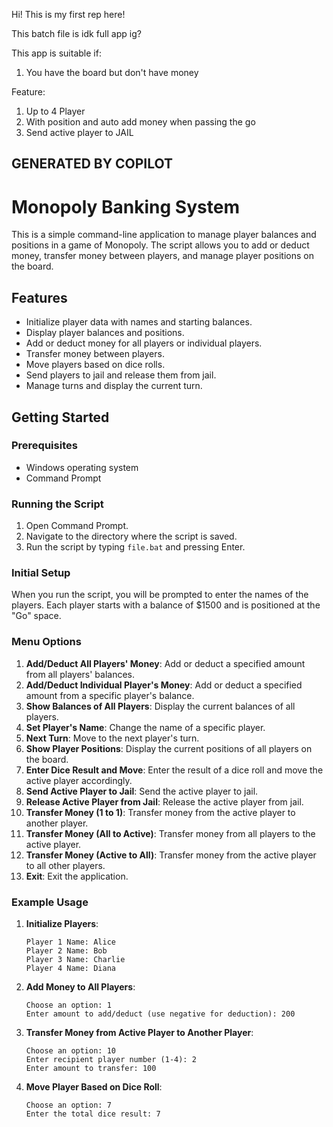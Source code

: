 Hi! This is my first rep here! 

This batch file is idk full app ig?

This app is suitable if:
1. You have the board but don't have money

Feature:
1. Up to 4 Player
2. With position and auto add money when passing the go
3. Send active player to JAIL

GENERATED BY COPILOT
---

# Monopoly Banking System

This is a simple command-line application to manage player balances and positions in a game of Monopoly. The script allows you to add or deduct money, transfer money between players, and manage player positions on the board.

## Features

- Initialize player data with names and starting balances.
- Display player balances and positions.
- Add or deduct money for all players or individual players.
- Transfer money between players.
- Move players based on dice rolls.
- Send players to jail and release them from jail.
- Manage turns and display the current turn.

## Getting Started

### Prerequisites

- Windows operating system
- Command Prompt

### Running the Script

1. Open Command Prompt.
2. Navigate to the directory where the script is saved.
3. Run the script by typing `file.bat` and pressing Enter.

### Initial Setup

When you run the script, you will be prompted to enter the names of the players. Each player starts with a balance of $1500 and is positioned at the "Go" space.

### Menu Options

1. **Add/Deduct All Players' Money**: Add or deduct a specified amount from all players' balances.
2. **Add/Deduct Individual Player's Money**: Add or deduct a specified amount from a specific player's balance.
3. **Show Balances of All Players**: Display the current balances of all players.
4. **Set Player's Name**: Change the name of a specific player.
5. **Next Turn**: Move to the next player's turn.
6. **Show Player Positions**: Display the current positions of all players on the board.
7. **Enter Dice Result and Move**: Enter the result of a dice roll and move the active player accordingly.
8. **Send Active Player to Jail**: Send the active player to jail.
9. **Release Active Player from Jail**: Release the active player from jail.
10. **Transfer Money (1 to 1)**: Transfer money from the active player to another player.
11. **Transfer Money (All to Active)**: Transfer money from all players to the active player.
12. **Transfer Money (Active to All)**: Transfer money from the active player to all other players.
13. **Exit**: Exit the application.

### Example Usage

1. **Initialize Players**:
   ```
   Player 1 Name: Alice
   Player 2 Name: Bob
   Player 3 Name: Charlie
   Player 4 Name: Diana
   ```

2. **Add Money to All Players**:
   ```
   Choose an option: 1
   Enter amount to add/deduct (use negative for deduction): 200
   ```

3. **Transfer Money from Active Player to Another Player**:
   ```
   Choose an option: 10
   Enter recipient player number (1-4): 2
   Enter amount to transfer: 100
   ```

4. **Move Player Based on Dice Roll**:
   ```
   Choose an option: 7
   Enter the total dice result: 7
   ```
<END OF COPILOT>
